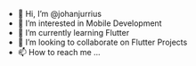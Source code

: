 - 👋 Hi, I’m @johanjurrius
- 👀 I’m interested in Mobile Development
- 🌱 I’m currently learning Flutter
- 💞️ I’m looking to collaborate on Flutter Projects
- 📫 How to reach me ...

<!---
johanjurrius/johanjurrius is a ✨ special ✨ repository because its `README.md` (this file) appears on your GitHub profile.
You can click the Preview link to take a look at your changes.
--->
